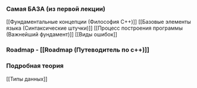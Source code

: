 
### Самая БАЗА (из первой лекции)
[[Фундаментальные концепции (Философия C++)]]
[[Базовые элементы языка (Синтаксические штучки)]]
[[Процесс построения программы (Важнейший фундамент)]]
[[Виды ошибок]]

### Roadmap - [[Roadmap (Путеводитель по с++)]]

### Подробная теория
[[Типы данных]]
